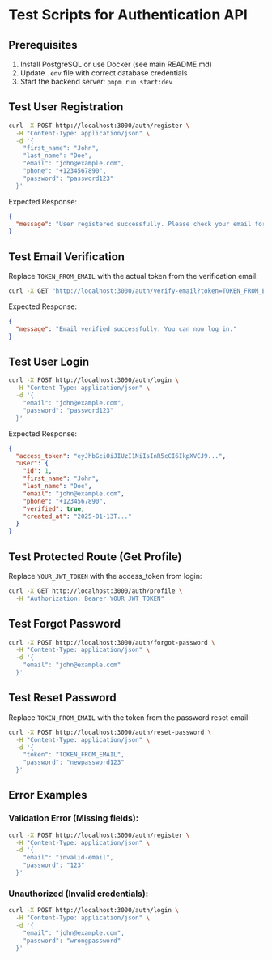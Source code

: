 # Test Scripts for Authentication API

## Prerequisites

1. Install PostgreSQL or use Docker (see main README.md)
2. Update `.env` file with correct database credentials
3. Start the backend server: `pnpm run start:dev`

## Test User Registration

```bash
curl -X POST http://localhost:3000/auth/register \
  -H "Content-Type: application/json" \
  -d '{
    "first_name": "John",
    "last_name": "Doe",
    "email": "john@example.com",
    "phone": "+1234567890",
    "password": "password123"
  }'
```

Expected Response:

```json
{
  "message": "User registered successfully. Please check your email for verification."
}
```

## Test Email Verification

Replace `TOKEN_FROM_EMAIL` with the actual token from the verification email:

```bash
curl -X GET "http://localhost:3000/auth/verify-email?token=TOKEN_FROM_EMAIL"
```

Expected Response:

```json
{
  "message": "Email verified successfully. You can now log in."
}
```

## Test User Login

```bash
curl -X POST http://localhost:3000/auth/login \
  -H "Content-Type: application/json" \
  -d '{
    "email": "john@example.com",
    "password": "password123"
  }'
```

Expected Response:

```json
{
  "access_token": "eyJhbGciOiJIUzI1NiIsInR5cCI6IkpXVCJ9...",
  "user": {
    "id": 1,
    "first_name": "John",
    "last_name": "Doe",
    "email": "john@example.com",
    "phone": "+1234567890",
    "verified": true,
    "created_at": "2025-01-13T..."
  }
}
```

## Test Protected Route (Get Profile)

Replace `YOUR_JWT_TOKEN` with the access_token from login:

```bash
curl -X GET http://localhost:3000/auth/profile \
  -H "Authorization: Bearer YOUR_JWT_TOKEN"
```

## Test Forgot Password

```bash
curl -X POST http://localhost:3000/auth/forgot-password \
  -H "Content-Type: application/json" \
  -d '{
    "email": "john@example.com"
  }'
```

## Test Reset Password

Replace `TOKEN_FROM_EMAIL` with the token from the password reset email:

```bash
curl -X POST http://localhost:3000/auth/reset-password \
  -H "Content-Type: application/json" \
  -d '{
    "token": "TOKEN_FROM_EMAIL",
    "password": "newpassword123"
  }'
```

## Error Examples

### Validation Error (Missing fields):

```bash
curl -X POST http://localhost:3000/auth/register \
  -H "Content-Type: application/json" \
  -d '{
    "email": "invalid-email",
    "password": "123"
  }'
```

### Unauthorized (Invalid credentials):

```bash
curl -X POST http://localhost:3000/auth/login \
  -H "Content-Type: application/json" \
  -d '{
    "email": "john@example.com",
    "password": "wrongpassword"
  }'
```
